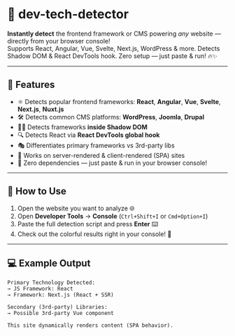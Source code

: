 # 🚀 dev-tech-detector

**Instantly detect** the frontend framework or CMS powering *any* website — directly from your browser console!  
Supports React, Angular, Vue, Svelte, Next.js, WordPress & more. Detects Shadow DOM & React DevTools hook. Zero setup — just paste & run! 🔥✨

---

## 🎯 Features

- ⚛️ Detects popular frontend frameworks: **React**, **Angular**, **Vue**, **Svelte**, **Next.js**, **Nuxt.js**  
- 🛠️ Detects common CMS platforms: **WordPress**, **Joomla**, **Drupal**  
- 🕵️‍♂️ Detects frameworks **inside Shadow DOM**  
- 🔍 Detects React via **React DevTools global hook**  
- 🎭 Differentiates primary frameworks vs 3rd-party libs  
- 🚀 Works on server-rendered & client-rendered (SPA) sites  
- 🧩 Zero dependencies — just paste & run in your browser console!

---

## 🚀 How to Use

1. Open the website you want to analyze 🌐  
2. Open **Developer Tools** → **Console** (`Ctrl+Shift+I` or `Cmd+Option+I`)  
3. Paste the full detection script and press **Enter** ⌨️  
4. Check out the colorful results right in your console! 🎉

---

## 💻 Example Output

```plaintext
Primary Technology Detected:
→ JS Framework: React
→ Framework: Next.js (React + SSR)

Secondary (3rd-party) Libraries:
→ Possible 3rd-party Vue component

This site dynamically renders content (SPA behavior).
